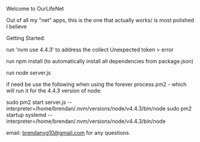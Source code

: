 Welcome to OurLifeNet

Out of all my "net" apps, this is the one that actually works/ is most polished I believe 



Getting Started: 

  run 'nvm use 4.4.3' to address the collect Unexpected token > error

  run npm install (to automatically install all dependencies from package.json)

  run node server.js

if need be
  use the following when using the forever process pm2 - which will run it for the 4.4.3 version of node:

  sudo pm2 start server.js --interpreter=/home/brendan/.nvm/versions/node/v4.4.3/bin/node
  sudo pm2 startup systemd --interpreter=/home/brendan/.nvm/versions/node/v4.4.3/bin/node

email: brendanvg10@gmail.com for any questions.
